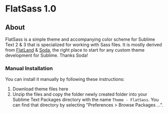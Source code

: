 # FlatSass 1.0

## About

FlatSass is a simple theme and accompanying color scheme for Sublime Text 2 & 3 that is specialized for working with Sass files. It is mostly derived from [FlatLand](https://github.com/thinkpixellab/flatland) & [Soda](https://github.com/buymeasoda/soda-theme), the right place to start for any custom theme development for Sublime. Thanks Soda!

### Manual Installation
You can install it manually by following these instructions:

1. Download theme files here
2. Unzip the files and copy the folder newly created folder into your Sublime Text Packages directory with the name `Theme - FlatSass`. You can find that directory by selecting "Preferences > Browse Packages ...".